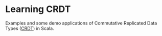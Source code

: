 # Learning CRDT

Examples and some demo applications of Commutative Replicated Data Types
([CRDT](https://hal.inria.fr/inria-00609399v1/document)) in Scala.
